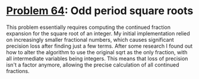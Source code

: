 # [Problem 64](https://projecteuler.net/problem=64): Odd period square roots

This problem essentially requires computing the continued fraction expansion for the square root of an integer.
My initial implementation relied on increasingly smaller fractional numbers, which causes significant precision loss after finding just a few terms.
After some research I found out how to alter the algorithm to use the original sqrt as the only fraction, with all intermediate variables being integers.
This means that loss of precision isn't a factor anymore, allowing the precise calculation of all continued fractions.

